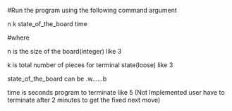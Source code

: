 #Run the program using the following command argument

n k state_of_the_board time

#where 

n is the size of the board(integer) like 3

k is total number of pieces for terminal state(loose) like 3

state_of_the_board can be .w......b

time is seconds program to terminate like 5 (Not Implemented user have to terminate after 2 minutes to get the fixed next move)

